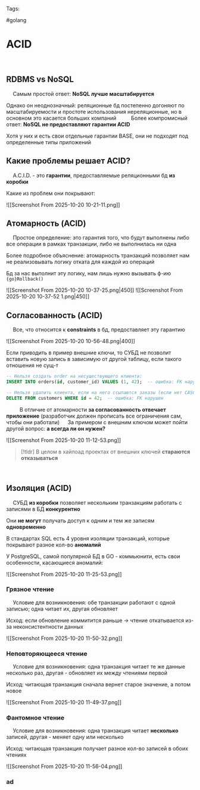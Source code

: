 Tags:

#golang 



# ACID
 
## RDBMS vs NoSQL
 
Самым простой ответ: **NoSQL лучше масштабируется**

Однако он неоднозначный: реляционные бд постепенно догоняют по масштабируемости и простоте использования нереляционные, но в основном это касается больших компаний
 
 
Более компромисный ответ: **NoSQL не предоставляют гарантии ACID**

Хотя у них и есть свои отдельные гарантии BASE, они не подходят под определенные типы приложений
 
 
## Какие проблемы решает ACID?

 
A.C.I.D. - это **гарантии**, предоставляемые реляционными бд **из коробки**
 

Какие из проблем они покрывают:

![[Screenshot From 2025-10-20 10-21-11.png]]
 
 

## Атомарность (**A**CID)
 
Простое определение: это гарантия того, что будут выполнены либо все операции в рамках транзакции, либо не выполнилась ни одна
 

Более подробное объяснение: атомарность транзакций позволяет нам не реализовывать логику отката для каждой из операций

Бд за нас выполнит эту логику, нам лишь нужно вызывать ф-ию `{go}Rollback()`

![[Screenshot From 2025-10-20 10-37-25.png|450]]
![[Screenshot From 2025-10-20 10-37-52 1.png|450]]
 
 

## Согласованность (A**C**ID)
 
Все, что относится к **constraints** в бд, предоставляет эту гарантию

![[Screenshot From 2025-10-20 10-56-48.png|400]]
  

Если приводить в пример внешние ключи, то СУБД не позволит вставить новую запись в зависимую от другой таблицу, если такого отношения не сущ-т

```sql
-- Нельзя создать order на несуществующего клиента:
INSERT INTO orders(id, customer_id) VALUES (1, 42);  -- ошибка: FK нарушен

-- Нельзя удалить клиента, если на него ссылаются заказы (если нет CASCADE):
DELETE FROM customers WHERE id = 42;  -- ошибка: FK нарушен

```
 
 
 В отличие от атомарности **за согласованность отвечает приложение** (разработчик должен прописать все ограничения сам, чтобы они работали)
 
За примером с внешним ключом может пойти другой вопрос: **а всегда ли он нужен?**

![[Screenshot From 2025-10-20 11-12-53.png]]
 
> [!tldr] 
> В целом в хайлоад проектах от внешних ключей **стараются отказываться** 

 
 
## Изоляция (AC**I**D)
 
СУБД **из коробки** позволяет нескольким транзакциям работать с записями в БД **конкурентно**

Они **не могут** получать доступ к одним и тем же записям **одновременно**
 

В стандартах SQL есть 4 уровня изоляции транзакций, которые покрывают разное кол-во **аномалий**

У PostgreSQL, самой популярной БД в GO - коммьюнити, есть свои особенности, касающиеся аномалий: 

![[Screenshot From 2025-10-20 11-25-53.png]]
 
 
### Грязное чтение
  
Условие для возникновения: обе транзакции работают с одной записью; одна читает их, другая обновляет

Исход: если обновление коммитится раньше -> чтение откатывается из-за неконсистентности данных

![[Screenshot From 2025-10-20 11-50-32.png]]
 
### Неповторяющееся чтение
 
Условие для возникновения: одна транзакция читает те же данные несколько раз, другая - обновляет их между чтениями первой

Исход: читающая транзакция сначала вернет старое значение, а потом новое

![[Screenshot From 2025-10-20 11-49-37.png]]
 
### Фантомное чтение
 
Условие для возникновения: одна транзакция читает **несколько** записей, другая - меняет одну или несколько

Исход: читающая транзакция получает разное кол-во записей в обоих чтениях

![[Screenshot From 2025-10-20 11-56-04.png]]
 
### ad
